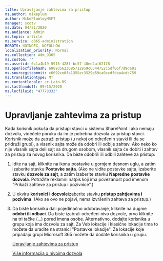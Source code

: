 ```yaml
---
title: Upravljanje zahtevima za pristup
ms.author: mikeplum
author: MikePlumleyMSFT
manager: scotv
ms.date: 04/21/2020
ms.audience: Admin
ms.topic: article
ms.service: o365-administration
ROBOTS: NOINDEX, NOFOLLOW
localization_priority: Normal
ms.collection: Adm_O365
ms.custom: ''
ms.assetid: 6c1a4b19-5915-428f-bc57-40ee2af62178
ms.openlocfilehash: 690935623685712959c6544752c5df06f7d9da01
ms.sourcegitcommit: c6692ce0fa1358ec3529e59ca0ecdfdea4cdc759
ms.translationtype: MT
ms.contentlocale: sr-Latn-RS
ms.lasthandoff: 09/15/2020
ms.locfileid: "47778333"
---
```

# <a name="manage-access-requests"></a>Upravljanje zahtevima za pristup

Kada korisnik pokuša da pristupi stavci u sistemu SharePoint i ako nemaju dozvolu, videćete poruku da im je potrebna dozvola za pristup stavci. Korisnik može da zatraži pristup (u nekoj od određenih stavki ili da se pridruži grupi), a vlasnik sajta može da odobri ili odbije zahtev. Ako neko ko nije vlasnik sajta deli sajt sa drugom osobom, vlasnik sajta će dobiti i zahtev za pristup za novog korisnika. Da biste odobrili ili odbili zahteve za pristup:
  
1. Idite na sajt, kliknite na ikonu postavke u gornjem desnom uglu, a zatim izaberite stavku **Postavke sajta**. (Ako ne vidite postavke sajta, izaberite stavku **dozvole za sajt**, a zatim izaberite stavku **Napredne postavke dozvola**. Potražite reklamni natpis koji ima povezanost pod imenom "Prikaži zahteve za pristup i pozivnice".)
    
2. U okviru **korisnici i dozvole**izaberite stavku **pristup zahtjevima i pozivima**. (Ako se ovo ne pojavi, nema izvršenih zahteva za pristup.)
    
3. Da biste korisniku dali pojedinačno odobravanje, kliknite na dugme **odobri** **ili odbaci**. Da biste izabrali određeni nivo dozvole, prvo kliknite na tri tačke (...) pored imena osobe. Alternativno, dodajte korisnika u grupu koja ima dozvolu za sajt. Za Veb lokacije i klasične lokacije tima to možete da uradite na stranici "Postavke lokacije". Za lokacije koje pripadaju grupi Microsoft 365 možete da dodate korisnika u grupu.
    
    [Upravljanje zahtevima za pristup ](https://go.microsoft.com/fwlink/?linkid=2008747)
    
    [Više informacija o nivoima dozvola](https://go.microsoft.com/fwlink/?linkid=867071)
    

